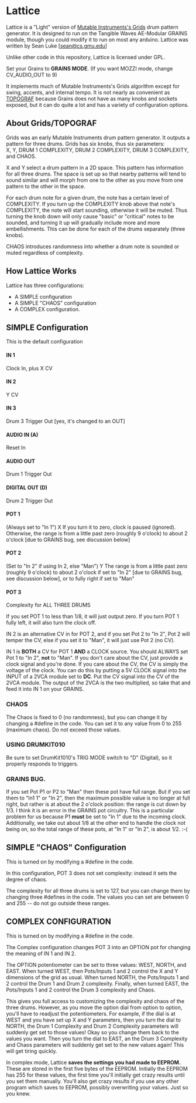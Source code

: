 # Lattice

Lattice is a "Light" version of [Mutable Instruments's Grids](https://www.google.com/search?client=firefox-b-d&q=Mutable+Instruments+Grids) drum pattern generator.  It is designed to run on the Tangible Waves AE-Modular GRAINS module, though you could modify it to run on most any arduino. Lattice was written by Sean Luke [sean@cs.gmu.edu]

Unlike other code in this repository, Lattice is licensed under GPL.

Set your Grains to **GRAINS MODE**.  (If you want MOZZI mode, change CV_AUDIO_OUT to 9)

It implements much of Mutable Instruments's Grids algorithm except for swing, accents, and internal tempo.  It is not nearly as convenient as [TOPOGRAF](https://www.tangiblewaves.com/store/p76/TOPOGRAF.html) because Grains does not have as many knobs and sockets exposed, but it can do quite a lot and has a variety of configuration options.

## About Grids/TOPOGRAF

Grids was an early Mutable Instruments drum pattern generator.  It outputs
a pattern for three drums.  Grids has six knobs, thus six parameters:  
X, Y, DRUM 1 COMPLEXITY, DRUM 2 COMPLEXITY, DRUM 3 COMPLEXITY, and CHAOS.

X and Y select a drum pattern in a 2D space.  This pattern has information for
all three drums. The space is set up so that nearby patterns will tend to sound
similar and will morph from one to the other as you move from one pattern to
the other in the space.

For each drum note for a given drum, the note has a certain level of COMPLEXITY.
If you turn up the COMPLEXITY knob above that note's COMPLEXITY, the note will
start sounding, otherwise it will be muted.  Thus turning the knob down will only
cause "basic" or "critical" notes to be sounded, and turning it up will gradually
include more and more embellishments.  This can be done for each of the drums
separately (three knobs).

CHAOS introduces randomness into whether a drum note is sounded or muted regardless
of complexity. 

## How Lattice Works

Lattice has three configurations:

- A SIMPLE configuration
- A SIMPLE "CHAOS" configuration
- A COMPLEX configuration.  

## SIMPLE Configuration
This is the default configuration

#### IN 1
Clock In, plus X CV
#### IN 2
Y CV
#### IN 3
Drum 3 Trigger Out    [yes, it's changed to an OUT]
#### AUDIO IN (A)
Reset In
#### AUDIO OUT
Drum 1 Trigger Out
#### DIGITAL OUT (D) 
Drum 2 Trigger Out
#### POT 1
(Always set to "In 1")
X
If you turn it to zero, clock is paused (ignored).  Otherwise, the range is from a little past zero (roughly 9 o'clock) to about 2 o'clock [due to GRAINS bug, see discussion below]
#### POT 2
(Set to "In 2" if using In 2, else "Man")
Y
The range is from a little past zero (roughly 9 o'clock) to about 2 o'clock if set to "In 2" [due to GRAINS bug, see discussion below], or to fully right if set to "Man"
#### POT 3
Complexity for ALL THREE DRUMS

If you set POT 1 to less than 1/8, it will just output zero.  If you turn POT 1 fully left, it will also turn the clock off.

IN 2 is an alternative CV in for POT 2, and if you set Pot 2 to "In 2", Pot 2 will temper the CV, else if you set it to "Man", it will just use Pot 2 (no CV).

IN 1 is **BOTH** a CV for POT 1 **AND** a CLOCK source.  You should ALWAYS set Pot 1 to "In 2", **not** to "Man".  If you don't care about the CV, just provide a clock signal and you're done.  If you care about the CV, the CV is simply the voltage of the clock.  You can do this by putting a 5V CLOCK signal into the INPUT of a 2VCA module set to **DC**.  Put the CV signal into the CV of the 2VCA module.  The output of the 2VCA is the two multiplied, so take that and feed it into IN 1 on your GRAINS.

### CHAOS

The Chaos is fixed to 0 (no randomness), but you can change it by changing a #define in the code.  You can set it to any value from 0 to 255 (maximum chaos).  Do not exceed those values.

### USING DRUMKIT010
Be sure to set DrumKit1010's TRIG MODE switch to "D" (Digital), so it properly responds to triggers.

### GRAINS BUG.  

If you set Pot P1 or P2 to "Man" then these pot have full range.  But if you set them to "In1 1" or "In 2", then the maximum possible value is no longer at full right, but rather is at about the 2 o'clock position: the range is cut down by 1/3.  I think it is an error in the GRAINS pot circuitry.  This is a particular problem for us because P1 **must** be set to "In 1" due to the incoming clock.  Additionally, we take out about 1/8 at the other end to handle the clock not being on, so the total range of these pots, at "In 1" or "In 2", is about 1/2.  :-( 




## SIMPLE "CHAOS" Configuration

This is turned on by modifying a #define in the code.

In this configuration, POT 3 does not set complexity: instead it sets the degree of chaos.

The complexity for all three drums is set to 127, but you can change them by changing three #defines in the code.  The values you can set are between 0 and 255 -- do not go outside these ranges.


## COMPLEX CONFIGURATION

This is turned on by modifying a #define in the code.

The Complex configuration changes POT 3 into an OPTION pot for changing the meaning of IN 1 and IN 2.  

The OPTION potentiometer can be set to three values: WEST, NORTH, and EAST.  When turned WEST, then Pots/Inputs 1 and 2 control the X and Y dimensions of the grid as usual.  When turned NORTH, the Pots/Inputs 1 and 2 control the Drum 1 and Drum 2 complexity.  Finally, when turned EAST, the Pots/Inputs 1 and 2 control the Drum 3 complexity and Chaos.

This gives you full access to customizing the complexity and chaos of the three drums.  However, as you move the option dial from option to option, you'll have to readjust the potentiometers.  For example, if the dial is at WEST and you have set up X and Y parameters, then you turn the dial to NORTH, the Drum 1 Complexity and Drum 2 Complexity parameters will suddenly get set to those values!  Okay so you change them back to the values you want.  Then you turn the dial to EAST, an the Drum 3 Complexity and Chaos parameters will suddenly get set to the new values again!  This will get tiring quickly.

In complex mode, Lattice **saves the settings you had made to EEPROM.**  These are stored in the first five bytes of the EEPROM.  Initially the EEPROM has 255 for these values, the first time you'll initially get crazy results until you set them manually.  You'll also get crazy results if you use any other program which saves to EEPROM, possibly overwriting your values.  Just so you knew.

